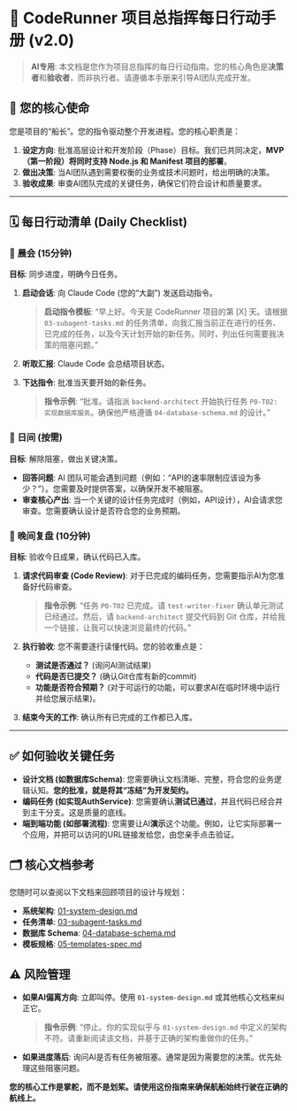 # 👤 CodeRunner 项目总指挥每日行动手册 (v2.0)

> **AI专用**: 本文档是您作为项目总指挥的每日行动指南。您的核心角色是**决策者**和**验收者**，而非执行者。请遵循本手册来引导AI团队完成开发。

## 🚀 您的核心使命

您是项目的“船长”。您的指令驱动整个开发进程。您的核心职责是：

1.  **设定方向**: 批准高层设计和开发阶段（Phase）目标。我们已共同决定，**MVP（第一阶段）将同时支持 Node.js 和 Manifest 项目的部署**。
2.  **做出决策**: 当AI团队遇到需要权衡的业务或技术问题时，给出明确的决策。
3.  **验收成果**: 审查AI团队完成的关键任务，确保它们符合设计和质量要求。

---

## 🗓️ 每日行动清单 (Daily Checklist)

### 🌅 **晨会 (15分钟)**

**目标**: 同步进度，明确今日任务。

1.  **启动会话**: 向 Claude Code (您的“大副”) 发送启动指令。
    > **启动指令模板**:
    > “早上好。今天是 CodeRunner 项目的第 [X] 天。请根据 `03-subagent-tasks.md` 的任务清单，向我汇报当前正在进行的任务、已完成的任务，以及今天计划开始的新任务。同时，列出任何需要我决策的阻塞问题。”

2.  **听取汇报**: Claude Code 会总结项目状态。

3.  **下达指令**: 批准当天要开始的新任务。
    > **指令示例**:
    > “批准。请指派 `backend-architect` 开始执行任务 `P0-T02: 实现数据库服务`。确保他严格遵循 `04-database-schema.md` 的设计。”

### 🔄 **日间 (按需)**

**目标**: 解除阻塞，做出关键决策。

- **回答问题**: AI 团队可能会遇到问题（例如：“API的速率限制应该设为多少？”）。您需要及时提供答案，以确保开发不被阻塞。
- **审查核心产出**: 当一个关键的设计任务完成时（例如，API设计），AI会请求您审查。您需要确认设计是否符合您的业务预期。

### 🌙 **晚间复盘 (10分钟)**

**目标**: 验收今日成果，确认代码已入库。

1.  **请求代码审查 (Code Review)**: 对于已完成的编码任务，您需要指示AI为您准备好代码审查。
    > **指令示例**:
    > “任务 `P0-T02` 已完成。请 `test-writer-fixer` 确认单元测试已经通过。然后，请 `backend-architect` 提交代码到 Git 仓库，并给我一个链接，让我可以快速浏览最终的代码。”

2.  **执行验收**: 您不需要逐行读懂代码。您的验收重点是：
    - **测试是否通过？** (询问AI测试结果)
    - **代码是否已提交？** (确认Git仓库有新的commit)
    - **功能是否符合预期？** (对于可运行的功能，可以要求AI在临时环境中运行并给您展示结果)。

3.  **结束今天的工作**: 确认所有已完成的工作都已入库。

---

## ✅ 如何验收关键任务

- **设计文档 (如数据库Schema)**: 您需要确认文档清晰、完整，符合您的业务逻辑认知。**您的批准，就是将其“冻结”为开发契约。**
- **编码任务 (如实现AuthService)**: 您需要确认**测试已通过**，并且代码已经合并到主干分支。这是质量的底线。
- **端到端功能 (如部署流程)**: 您需要让AI**演示**这个功能。例如，让它实际部署一个应用，并把可以访问的URL链接发给您，由您亲手点击验证。

## 🗂️ 核心文档参考

您随时可以查阅以下文档来回顾项目的设计与规划：

- **系统架构**: [01-system-design.md](./01-system-design.md)
- **任务清单**: [03-subagent-tasks.md](./03-subagent-tasks.md)
- **数据库 Schema**: [04-database-schema.md](./04-database-schema.md)
- **模板规格**: [05-templates-spec.md](./05-templates-spec.md)

## ⚠️ 风险管理

- **如果AI偏离方向**: 立即叫停。使用 `01-system-design.md` 或其他核心文档来纠正它。
  > **指令示例**: “停止。你的实现似乎与 `01-system-design.md` 中定义的架构不符。请重新阅读该文档，并基于正确的架构重做你的任务。”

- **如果进度落后**: 询问AI是否有任务被阻塞。通常是因为需要您的决策。优先处理这些阻塞问题。

**您的核心工作是掌舵，而不是划桨。请使用这份指南来确保航船始终行驶在正确的航线上。**
